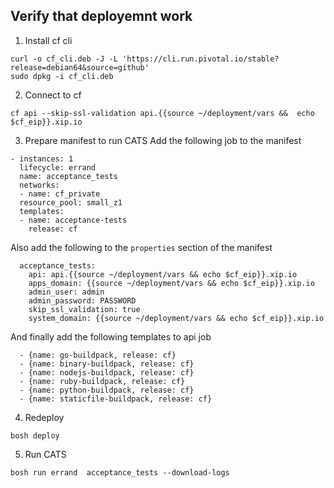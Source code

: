 ## Verify that deployemnt work

1. Install cf cli
```
curl -o cf_cli.deb -J -L 'https://cli.run.pivotal.io/stable?release=debian64&source=github'
sudo dpkg -i cf_cli.deb
```

2.  Connect to cf
```
cf api --skip-ssl-validation api.{{source ~/deployment/vars &&  echo $cf_eip}}.xip.io
```

3. Prepare manifest to run CATS
Add the following job to the manifest

```
- instances: 1
  lifecycle: errand
  name: acceptance_tests
  networks:
  - name: cf_private
  resource_pool: small_z1
  templates:
  - name: acceptance-tests
    release: cf
```

Also add the following to the `properties` section of the manifest

```
  acceptance_tests:
    api: api.{{source ~/deployment/vars && echo $cf_eip}}.xip.io 
    apps_domain: {{source ~/deployment/vars && echo $cf_eip}}.xip.io
    admin_user: admin
    admin_password: PASSWORD 
    skip_ssl_validation: true
    system_domain: {{source ~/deployment/vars && echo $cf_eip}}.xip.io
```

And finally add the following templates to api job
```
  - {name: go-buildpack, release: cf}
  - {name: binary-buildpack, release: cf}
  - {name: nodejs-buildpack, release: cf}
  - {name: ruby-buildpack, release: cf}
  - {name: python-buildpack, release: cf}
  - {name: staticfile-buildpack, release: cf}
```

4. Redeploy
```
bosh deploy
```

5. Run CATS 
```
bosh run errand  acceptance_tests --download-logs
```
